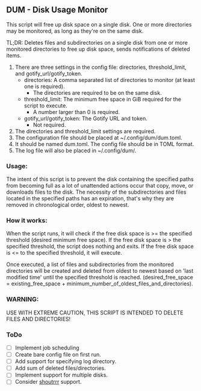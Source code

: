 ## DUM - Disk Usage Monitor

This script will free up disk space on a single disk. One or more directories may be monitored, as
long as they're on the same disk. 

TL;DR: Deletes files and subdirectories on a single disk from one or more monitored directories to free up disk space,
sends notifications of deleted items.

1. There are three settings in the config file: directories, threshold_limit, and gotify_url/gotify_token.
    - directories: A comma separated list of directories to monitor (at least one is required).
        - The directories are required to be on the same disk.
    - threshold_limit: The minimum free space in GiB required for the script to execute.
        - A number larger than 0 is required.
    - gotify_url/gotify_token: The Gotify URL and token.
        - Not required.
2. The directories and threshold_limit settings are required.
3. The configuration file should be placed at ~/.config/dum/dum.toml.
4. It should be named dum.toml. The config file should be in TOML format.
5. The log file will also be placed in ~/.config/dum/.

### Usage:
The intent of this script is to prevent the disk containing the specified paths from becoming full as a lot of
unattended actions occur that copy, move, or downloads files to the disk. The necessity of the subdirectories and
files located in the specified paths has an expiration, that's why they are removed in chronological order,
oldest to newest.

### How it works:
When the script runs, it will check if the free disk space is >= the specified threshold (desired minimum free space).
If the free disk space is > the specified threshold, the script does nothing and exits. If the free disk space is <= to
the specified threshold, it will execute.

Once executed, a list of files and subdirectories from the monitored directories will be created and deleted from
oldest to newest based on 'last modified time' until the specified threshold is reached.
(desired_free_space = existing_free_space + minimum_number_of_oldest_files_and_directories).
 
 ### WARNING:
USE WITH EXTREME CAUTION, THIS SCRIPT IS INTENDED TO DELETE FILES AND DIRECTORIES!

### ToDo
- [ ] Implement job scheduling
- [ ] Create bare config file on first run.
- [ ] Add support for specifying log directory.
- [ ] Add sum of deleted files/directories.
- [ ] Implement support for multiple disks.
- [ ] Consider [shoutrrr](https://github.com/containrrr/shoutrrr/) support.
